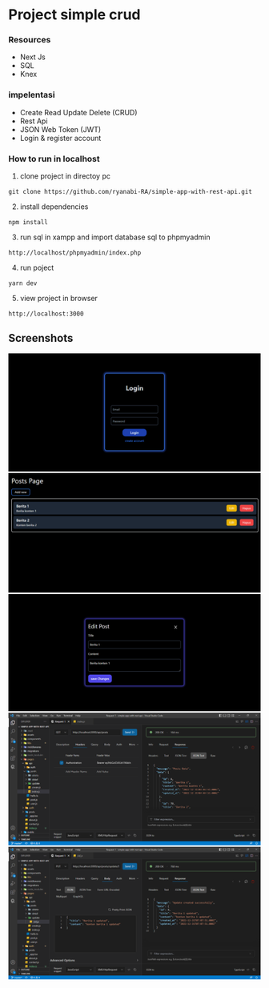 # Project simple crud

### Resources
-  Next Js
-  SQL
-  Knex

### impelentasi
- Create Read Update Delete (CRUD)
- Rest Api
- JSON Web Token (JWT)
- Login & register account

### How to run in localhost

1. clone project in directoy pc
```
git clone https://github.com/ryanabi-RA/simple-app-with-rest-api.git
```
2. install dependencies
```
npm install
```
3. run sql in xampp and import database sql to phpmyadmin
```
http://localhost/phpmyadmin/index.php
```
4. run poject
```
yarn dev
```
5. view project in browser
```
http://localhost:3000
```


## Screenshots

![Simple app](./screenshots/login%20page.png "Home Page")
![Simple app](./screenshots/dashboard%20posts.png "Dashboard Page")
![Simple app](./screenshots/edit%20post.png "Edit Page")
![Simple app](./screenshots/tampilan%20json%20-%20dengan%20metode%20Get%20posts%20.png "Api get posts")
![Simple app](./screenshots/update%20data%20with%20api.png "Api update post")
